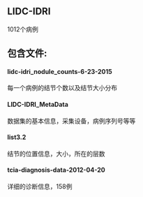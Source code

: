 ## LIDC-IDRI
1012个病例  

## 包含文件:  
#### lidc-idri_nodule_counts-6-23-2015    
每一个病例的结节个数以及结节大小分布  
#### LIDC-IDRI_MetaData   
数据集的基本信息，采集设备，病例序列号等等  
#### list3.2   
结节的位置信息，大小，所在的层数  
#### tcia-diagnosis-data-2012-04-20   
详细的诊断信息，158例  
